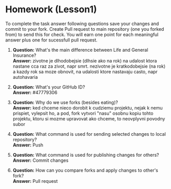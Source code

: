 # Homework (Lesson1)
To complete the task answer following questions save your changes and commit to your fork. Create Pull request to main repository (one you forked from) to send this for check. You will earn one point for each meaningful answer plus one for sucessfull pull request.

1. **Question:** What's the main difference between Life and General Insurance?  
   **Answer:** zivotne je dlhodobejsie (dlhsie ako na rok) na udalost ktora nastane cca raz za zivot, napr smrt. nezivotne je kratkodobejsie (na rok) a kazdy rok sa moze obnovit, na udalosti ktore nastavaju casto, napr autohavaria

2. **Question:** What's your GitHub ID?  
   **Answer:** #47779306

3. **Question:** Why do we use forks (besides eating)?  
   **Answer:** ked chceme nieco dorobit k cudziemu projektu, nejak k nemu prispiet, vylepsit ho, a pod, fork vytvori "nasu" osobnu kopiu tohto projektu, ktoru si mozme upravovat ako chceme, to neovplyvni povodny subor

4. **Question:** What command is used for sending selected changes to local repository?  
   **Answer:** Push

5. **Question:** What command is used for publishing changes for others?  
   **Answer:** Commit changes

6. **Question:** How can you compare forks and apply changes to other's fork?  
   **Answer:** Pull request
